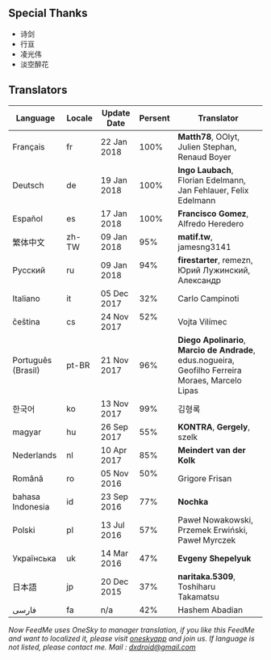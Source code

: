 ## Special Thanks
- 诗剑
- 行亘
- 凌光伟
- 淡空醉花

## Translators
|Language   |Locale   |Update Date    |Persent    |Translator|
|---        |---      |---            |---        |---|
|Français   |fr       |22 Jan 2018    |100%        |**Matth78**, OOlyt, Julien Stephan, Renaud Boyer| 
|Deutsch    |de       |19 Jan 2018    |100%        |**Ingo Laubach**, Florian Edelmann, Jan Fehlauer, Felix Edelmann| 
|Español    |es       |17 Jan 2018    |100%        |**Francisco Gomez**, Alfredo Heredero| 
|繁体中文   |zh-TW    |09 Jan 2018    |95%        |**matif.tw**, jamesng3141| 
|Pусский    |ru       |09 Jan 2018    |94%        |**firestarter**, remezn, Юрий Лужинский, Александр| 
|Italiano   |it       |05 Dec 2017    |32%        |Carlo Campinoti| 
|čeština    |cs       |24 Nov 2017    |52%        |Vojta Vilímec| 
|Português (Brasil) |pt-BR    |21 Nov 2017|96%    |**Diego Apolinario**, **Marcio de Andrade**, edus.nogueira, Geofilho Ferreira Moraes, Marcelo Lipas| 
|한국어      |ko      |13 Nov 2017    |99%        |김형록|
|magyar     |hu       |26 Sep 2017    |55%        |**KONTRA**, **Gergely**, szelk| 
|Nederlands |nl       |10 Apr 2017    |85%        |**Meindert van der Kolk**| 
|Română     |ro       |05 Nov 2016    |50%        |Grigore Frisan| 
|bahasa Indonesia |id       |23 Sep 2016|77%      |**Nochka**| 
|Polski     |pl       |13 Jul 2016    |57%        |Paweł Nowakowski, Przemek Erwiński, Paweł Myrczek| 
|Українська |uk       |14 Mar 2016    |47%        |**Evgeny Shepelyuk**| 
|日本語     |jp       |20 Dec 2015    |37%        |**naritaka.5309**, Toshiharu Takamatsu| 
|فارسی      |fa       |n/a            |42%        |Hashem Abadian| 

*Now FeedMe uses OneSky to manager translation, if you like this FeedMe and want to localized it, please visit <a href="https://oszvg1n.oneskyapp.com/collaboration/project/32907">oneskyapp</a> and join us. If language is not listed, please contact me. Mail : dxdroid@gmail.com*
